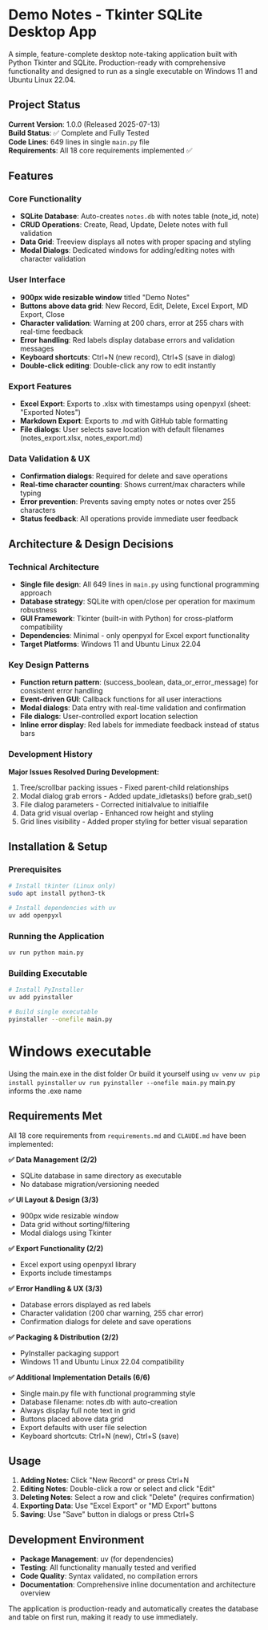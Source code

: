 # Demo Notes - Tkinter SQLite Desktop App

A simple, feature-complete desktop note-taking application built with Python Tkinter and SQLite. Production-ready with comprehensive functionality and designed to run as a single executable on Windows 11 and Ubuntu Linux 22.04.

## Project Status

**Current Version**: 1.0.0 (Released 2025-07-13)  
**Build Status**: ✅ Complete and Fully Tested  
**Code Lines**: 649 lines in single `main.py` file  
**Requirements**: All 18 core requirements implemented ✅

## Features

### Core Functionality
- **SQLite Database**: Auto-creates `notes.db` with notes table (note_id, note)
- **CRUD Operations**: Create, Read, Update, Delete notes with full validation
- **Data Grid**: Treeview displays all notes with proper spacing and styling
- **Modal Dialogs**: Dedicated windows for adding/editing notes with character validation

### User Interface
- **900px wide resizable window** titled "Demo Notes"
- **Buttons above data grid**: New Record, Edit, Delete, Excel Export, MD Export, Close
- **Character validation**: Warning at 200 chars, error at 255 chars with real-time feedback
- **Error handling**: Red labels display database errors and validation messages
- **Keyboard shortcuts**: Ctrl+N (new record), Ctrl+S (save in dialog)
- **Double-click editing**: Double-click any row to edit instantly

### Export Features
- **Excel Export**: Exports to .xlsx with timestamps using openpyxl (sheet: "Exported Notes")
- **Markdown Export**: Exports to .md with GitHub table formatting
- **File dialogs**: User selects save location with default filenames (notes_export.xlsx, notes_export.md)

### Data Validation & UX
- **Confirmation dialogs**: Required for delete and save operations
- **Real-time character counting**: Shows current/max characters while typing
- **Error prevention**: Prevents saving empty notes or notes over 255 characters
- **Status feedback**: All operations provide immediate user feedback

## Architecture & Design Decisions

### Technical Architecture
- **Single file design**: All 649 lines in `main.py` using functional programming approach
- **Database strategy**: SQLite with open/close per operation for maximum robustness
- **GUI Framework**: Tkinter (built-in with Python) for cross-platform compatibility
- **Dependencies**: Minimal - only openpyxl for Excel export functionality
- **Target Platforms**: Windows 11 and Ubuntu Linux 22.04

### Key Design Patterns
- **Function return pattern**: (success_boolean, data_or_error_message) for consistent error handling
- **Event-driven GUI**: Callback functions for all user interactions
- **Modal dialogs**: Data entry with real-time validation and confirmation
- **File dialogs**: User-controlled export location selection
- **Inline error display**: Red labels for immediate feedback instead of status bars

### Development History
**Major Issues Resolved During Development:**
1. Tree/scrollbar packing issues - Fixed parent-child relationships
2. Modal dialog grab errors - Added update_idletasks() before grab_set()
3. File dialog parameters - Corrected initialvalue to initialfile
4. Data grid visual overlap - Enhanced row height and styling
5. Grid lines visibility - Added proper styling for better visual separation

## Installation & Setup

### Prerequisites
```bash
# Install tkinter (Linux only)
sudo apt install python3-tk

# Install dependencies with uv
uv add openpyxl
```

### Running the Application
```bash
uv run python main.py
```

### Building Executable
```bash
# Install PyInstaller
uv add pyinstaller

# Build single executable
pyinstaller --onefile main.py
```

# Windows executable
Using the main.exe in the dist folder
Or build it yourself using
`uv venv`
`uv pip install pyinstaller`
`uv run pyinstaller --onefile main.py`  main.py informs the .exe name


## Requirements Met

All 18 core requirements from `requirements.md` and `CLAUDE.md` have been implemented:

**✅ Data Management (2/2)**
- SQLite database in same directory as executable
- No database migration/versioning needed

**✅ UI Layout & Design (3/3)**
- 900px wide resizable window
- Data grid without sorting/filtering
- Modal dialogs using Tkinter

**✅ Export Functionality (2/2)**
- Excel export using openpyxl library
- Exports include timestamps

**✅ Error Handling & UX (3/3)**
- Database errors displayed as red labels
- Character validation (200 char warning, 255 char error)
- Confirmation dialogs for delete and save operations

**✅ Packaging & Distribution (2/2)**
- PyInstaller packaging support
- Windows 11 and Ubuntu Linux 22.04 compatibility

**✅ Additional Implementation Details (6/6)**
- Single main.py file with functional programming style
- Database filename: notes.db with auto-creation
- Always display full note text in grid
- Buttons placed above data grid
- Export defaults with user file selection
- Keyboard shortcuts: Ctrl+N (new), Ctrl+S (save)

## Usage

1. **Adding Notes**: Click "New Record" or press Ctrl+N
2. **Editing Notes**: Double-click a row or select and click "Edit"
3. **Deleting Notes**: Select a row and click "Delete" (requires confirmation)
4. **Exporting Data**: Use "Excel Export" or "MD Export" buttons
5. **Saving**: Use "Save" button in dialogs or press Ctrl+S

## Development Environment

- **Package Management**: uv (for dependencies)
- **Testing**: All functionality manually tested and verified
- **Code Quality**: Syntax validated, no compilation errors
- **Documentation**: Comprehensive inline documentation and architecture overview

The application is production-ready and automatically creates the database and table on first run, making it ready to use immediately.